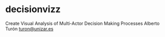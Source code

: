 # decisionvizz
Create Visual Analysis of Multi-Actor Decision Making Processes
Alberto Turón turon@unizar.es
